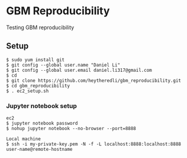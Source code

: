 # GBM Reproducibility
Testing GBM reproducibility

## Setup

```
$ sudo yum install git
$ git config --global user.name "Daniel Li"
$ git config --global user.email daniel.li317@gmail.com
$ cd 
$ git clone https://github.com/heytheredli/gbm_reproducibility.git
$ cd gbm_reproducibility
$ . ec2_setup.sh
```

### Jupyter notebook setup
```
ec2
$ jupyter notebook password
$ nohup jupyter notebook --no-browser --port=8888

Local machine
$ ssh -i my-private-key.pem -N -f -L localhost:8888:localhost:8888 user-name@remote-hostname
```

